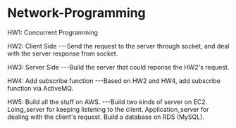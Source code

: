 # Network-Programming

HW1: Concurrent Programming

HW2: Client Side
  ---Send the request to the server through socket, and deal with the server response from socket.
  
HW3: Server Side
  ---Build the server that could reponse the HW2's request.
  
HW4: Add subscribe function
  ---Based on HW2 and HW4, add subscribe function via ActiveMQ.
  
HW5: Build all the stuff on AWS.
  ---Build two kinds of server on EC2. Loing_server for keeping listening to the client. Application_server for dealing with the client's request. Build a database on RDS (MySQL).
  
